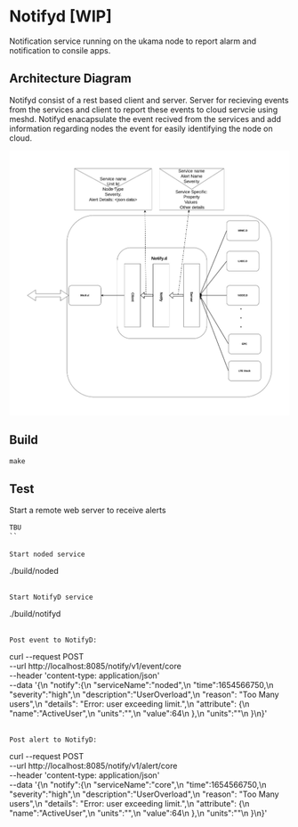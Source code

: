 # Notifyd [WIP]

Notification service running on the ukama node to report alarm and notification to consile apps.

## Architecture Diagram

Notifyd consist of a rest based client and server. Server for recieving events from the services and client to report these events to cloud servcie using meshd. Notifyd enacapsulate the event recived from the services and add information regarding nodes the event for easily identifying the node on cloud.


![notify.d](./docs/Notifyd.jpg)


## Build
```
make
```

## Test

Start a remote web server to receive alerts

```
TBU
``

Start noded service

```
./build/noded
```

Start NotifyD service

```
./build/notifyd
```

Post event to NotifyD:

```
curl --request POST \
  --url http://localhost:8085/notify/v1/event/core \
  --header 'content-type: application/json' \
  --data '{\n   "notify":{\n        "serviceName":"noded",\n        "time":1654566750,\n        "severity":"high",\n        "description":"UserOverload",\n     "reason": "Too Many users",\n       "details": "Error: user exceeding limit.",\n        "attribute": {\n            "name":"ActiveUser",\n          "units":"",\n           "value":64\n        },\n        "units":""\n    }\n}'
```

Post alert to NotifyD:

```
curl --request POST \
  --url http://localhost:8085/notify/v1/alert/core \
  --header 'content-type: application/json' \
  --data '{\n   "notify":{\n        "serviceName":"core",\n     "time":1654566750,\n        "severity":"high",\n        "description":"UserOverload",\n     "reason": "Too Many users",\n       "details": "Error: user exceeding limit.",\n        "attribute": {\n            "name":"ActiveUser",\n          "units":"",\n           "value":64\n        },\n        "units":""\n    }\n}'
```
